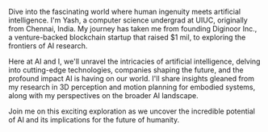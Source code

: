 Dive into the fascinating world where human ingenuity meets artificial intelligence. I'm Yash, a computer science undergrad at UIUC, originally from Chennai, India. My journey has taken me from founding Diginoor Inc., a venture-backed blockchain startup that raised $1 mil, to exploring the frontiers of AI research.

Here at AI and I, we'll unravel the intricacies of artificial intelligence, delving into cutting-edge technologies, companies shaping the future, and the profound impact AI is having on our world. I'll share insights gleaned from my research in 3D perception and motion planning for embodied systems, along with my perspectives on the broader AI landscape.

Join me on this exciting exploration as we uncover the incredible potential of AI and its implications for the future of humanity.